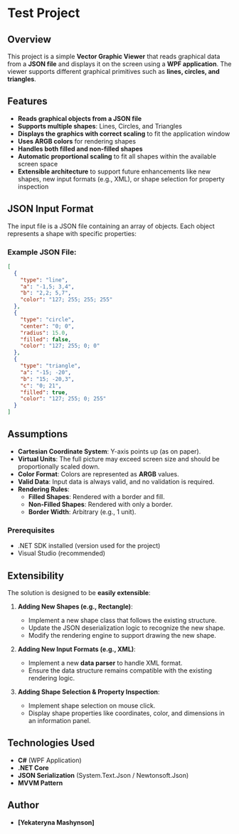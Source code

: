 # Test Project

## Overview
This project is a simple **Vector Graphic Viewer** that reads graphical data from a **JSON file** and displays it on the screen using a **WPF application**. The viewer supports different graphical primitives such as **lines, circles, and triangles**.

## Features
- **Reads graphical objects from a JSON file**
- **Supports multiple shapes**: Lines, Circles, and Triangles
- **Displays the graphics with correct scaling** to fit the application window
- **Uses ARGB colors** for rendering shapes
- **Handles both filled and non-filled shapes**
- **Automatic proportional scaling** to fit all shapes within the available screen space
- **Extensible architecture** to support future enhancements like new shapes, new input formats (e.g., XML), or shape selection for property inspection

## JSON Input Format
The input file is a JSON file containing an array of objects. Each object represents a shape with specific properties:

### Example JSON File:
```json
[
  {
    "type": "line",
    "a": "-1,5; 3,4",
    "b": "2,2; 5,7",
    "color": "127; 255; 255; 255"
  },
  {
    "type": "circle",
    "center": "0; 0",
    "radius": 15.0,
    "filled": false,
    "color": "127; 255; 0; 0"
  },
  {
    "type": "triangle",
    "a": "-15; -20",
    "b": "15; -20,3",
    "c": "0; 21",
    "filled": true,
    "color": "127; 255; 0; 255"
  }
]
```

## Assumptions
- **Cartesian Coordinate System**: Y-axis points up (as on paper).
- **Virtual Units**: The full picture may exceed screen size and should be proportionally scaled down.
- **Color Format**: Colors are represented as **ARGB** values.
- **Valid Data**: Input data is always valid, and no validation is required.
- **Rendering Rules**:
  - **Filled Shapes**: Rendered with a border and fill.
  - **Non-Filled Shapes**: Rendered with only a border.
  - **Border Width**: Arbitrary (e.g., 1 unit).

### Prerequisites
- .NET SDK installed (version used for the project)
- Visual Studio (recommended)

## Extensibility
The solution is designed to be **easily extensible**:
1. **Adding New Shapes (e.g., Rectangle)**:
   - Implement a new shape class that follows the existing structure.
   - Update the JSON deserialization logic to recognize the new shape.
   - Modify the rendering engine to support drawing the new shape.

2. **Adding New Input Formats (e.g., XML)**:
   - Implement a new **data parser** to handle XML format.
   - Ensure the data structure remains compatible with the existing rendering logic.

3. **Adding Shape Selection & Property Inspection**:
   - Implement shape selection on mouse click.
   - Display shape properties like coordinates, color, and dimensions in an information panel.

## Technologies Used
- **C#** (WPF Application)
- **.NET Core**
- **JSON Serialization** (System.Text.Json / Newtonsoft.Json)
- **MVVM Pattern** 

## Author
- **[Yekateryna Mashynson]**


